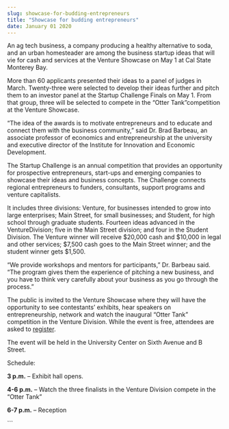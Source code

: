```yaml
---
slug: showcase-for-budding-entrepreneurs
title: "Showcase for budding entrepreneurs"
date: January 01 2020
---
```


 
<p>
  An ag tech business, a company producing a healthy alternative to soda, and an
  urban homesteader are among the business startup ideas that will vie for cash
  and services at the Venture Showcase on May 1 at Cal State Monterey Bay.
</p>
<p>
  More than 60 applicants presented their ideas to a panel of judges in March.
  Twenty&#45;three were selected to develop their ideas further and pitch them
  to an investor panel at the Startup Challenge Finals on May 1. From that
  group, three will be selected to compete in the “Otter Tank”competition at the
  Venture Showcase.
</p>
<p>
  “The idea of the awards is to motivate entrepreneurs and to educate and
  connect them with the business community,” said Dr. Brad Barbeau, an associate
  professor of economics and entrepreneurship at the university and executive
  director of the Institute for Innovation and Economic Development.
</p>
<p>
  The Startup Challenge is an annual competition that provides an opportunity
  for prospective entrepreneurs, start&#45;ups and emerging companies to
  showcase their ideas and business concepts. The Challenge connects regional
  entrepreneurs to funders, consultants, support programs and venture
  capitalists.
</p>
<p>
  It includes three divisions: Venture, for businesses intended to grow into
  large enterprises; Main Street, for small businesses; and Student, for high
  school through graduate students. Fourteen ideas advanced in the
  VentureDivision; five in the Main Street division; and four in the Student
  Division. The Venture winner will receive $20,000 cash and $10,000 in legal
  and other services; $7,500 cash goes to the Main Street winner; and the
  student winner gets $1,500.
</p>
<p>
  “We provide workshops and mentors for participants,” Dr. Barbeau said. “The
  program gives them the experience of pitching a new business, and you have to
  think very carefully about your business as you go through the process.”
</p>
<p>
  The public is invited to the Venture Showcase where they will have the
  opportunity to see contestants’ exhibits, hear speakers on entrepreneurship,
  network and watch the inaugural “Otter Tank” competition in the Venture
  Division. While the event is free, attendees are asked to
  <a href="https://startupchallenge2015.eventbrite.com">register</a>.
</p>
<p>
  The event will be held in the University Center on Sixth Avenue and B Street.
</p>
<p>Schedule:</p>
<p><strong>3 p.m.</strong> – Exhibit hall opens.</p>
<p>
  <strong>4&#45;6 p.m.</strong> – Watch the three finalists in the Venture
  Division compete in the “Otter Tank”
</p>
<p><strong>6&#45;7 p.m.</strong> – Reception</p>
```
